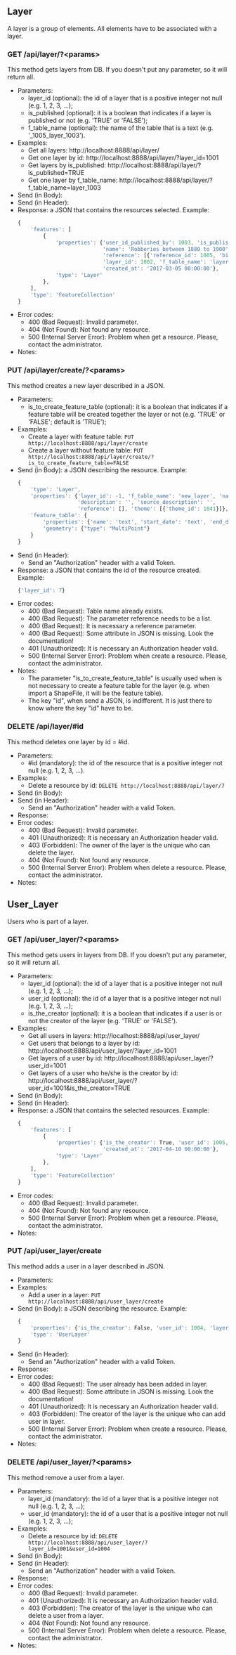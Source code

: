 ## Layer

A layer is a group of elements. All elements have to be associated with a layer.


### GET /api/layer/?\<params>

This method gets layers from DB. If you doesn't put any parameter, so it will return all.
- Parameters:
    - layer_id (optional): the id of a layer that is a positive integer not null (e.g. 1, 2, 3, ...);
    - is_published (optional): it is a boolean that indicates if a layer is published or not (e.g. 'TRUE' or 'FALSE');
    - f_table_name (optional): the name of the table that is a text (e.g. '_1005_layer_1003').
- Examples:
     - Get all layers: http://localhost:8888/api/layer/
     - Get one layer by id: http://localhost:8888/api/layer/?layer_id=1001
     - Get layers by is_published: http://localhost:8888/api/layer/?is_published=TRUE
     - Get one layer by f_table_name: http://localhost:8888/api/layer/?f_table_name=layer_1003
- Send (in Body):
- Send (in Header):
- Response: a JSON that contains the resources selected. Example:
    ```javascript
    {
        'features': [
            {
                'properties': {'user_id_published_by': 1003, 'is_published': True, 'description': '',
                               'name': 'Robberies between 1880 to 1900',
                               'reference': [{'reference_id': 1005, 'bibtex': '@Misc{marco2017articleB,\nauthor = {Marco},\ntitle = {ArticleB},\nhowpublished = {\\url{http://www.link_to_document.org/}},\nnote = {Accessed on 02/02/2017},\nyear={2017}\n}'}],
                               'layer_id': 1002, 'f_table_name': 'layer_1002', 'source_description': '',
                               'created_at': '2017-03-05 00:00:00'},
                'type': 'Layer'
            },
        ],
        'type': 'FeatureCollection'
    }
    ```
- Error codes:
    - 400 (Bad Request): Invalid parameter.
    - 404 (Not Found): Not found any resource.
    - 500 (Internal Server Error): Problem when get a resource. Please, contact the administrator.
- Notes:


### PUT /api/layer/create/?\<params>

This method creates a new layer described in a JSON.
- Parameters:
    - is_to_create_feature_table (optional): it is a boolean that indicates if a feature table will be created together the layer or not (e.g. 'TRUE' or 'FALSE'; default is 'TRUE');
- Examples:
    - Create a layer with feature table: ```PUT http://localhost:8888/api/layer/create```
    - Create a layer without feature table: ```PUT http://localhost:8888/api/layer/create/?is_to_create_feature_table=FALSE```
- Send (in Body): a JSON describing the resource. Example:
    ```javascript
    {
        'type': 'Layer',
        'properties': {'layer_id': -1, 'f_table_name': 'new_layer', 'name': 'Addresses in 1930',
                       'description': '', 'source_description': '',
                       'reference': [], 'theme': [{'theme_id': 1041}]},
        'feature_table': {
            'properties': {'name': 'text', 'start_date': 'text', 'end_date': 'text'},
            'geometry': {"type": "MultiPoint"}
        }
    }
    ```
- Send (in Header):
    - Send an "Authorization" header with a valid Token.
- Response: a JSON that contains the id of the resource created. Example:
    ```javascript
    {'layer_id': 7}
    ```
- Error codes:
    - 400 (Bad Request): Table name already exists.
    - 400 (Bad Request): The parameter reference needs to be a list.
    - 400 (Bad Request): It is necessary a reference parameter.
    - 400 (Bad Request): Some attribute in JSON is missing. Look the documentation!
    - 401 (Unauthorized): It is necessary an Authorization header valid.
    - 500 (Internal Server Error): Problem when create a resource. Please, contact the administrator.
- Notes:
    - The parameter "is_to_create_feature_table" is usually used when is not necessary to create a feature table for the layer (e.g. when import a ShapeFile, it will be the feature table).
    - The key "id", when send a JSON, is indifferent. It is just there to know where the key "id" have to be.


<!-- - PUT /api/layer/update -->


### DELETE /api/layer/#id

This method deletes one layer by id = #id.
- Parameters:
    - #id (mandatory): the id of the resource that is a positive integer not null (e.g. 1, 2, 3, ...).
- Examples:
     - Delete a resource by id: ```DELETE http://localhost:8888/api/layer/7```
- Send (in Body):
- Send (in Header):
    - Send an "Authorization" header with a valid Token.
- Response:
- Error codes:
    - 400 (Bad Request): Invalid parameter.
    - 401 (Unauthorized): It is necessary an Authorization header valid.
    - 403 (Forbidden): The owner of the layer is the unique who can delete the layer.
    - 404 (Not Found): Not found any resource.
    - 500 (Internal Server Error): Problem when delete a resource. Please, contact the administrator.
- Notes:


## User_Layer

Users who is part of a layer.


### GET /api/user_layer/?\<params>

This method gets users in layers from DB. If you doesn't put any parameter, so it will return all.
- Parameters:
    - layer_id (optional): the id of a layer that is a positive integer not null (e.g. 1, 2, 3, ...);
    - user_id (optional): the id of a layer that is a positive integer not null (e.g. 1, 2, 3, ...);
    - is_the_creator (optional): it is a boolean that indicates if a user is or not the creator of the layer (e.g. 'TRUE' or 'FALSE').
- Examples:
     - Get all users in layers: http://localhost:8888/api/user_layer/
     - Get users that belongs to a layer by id: http://localhost:8888/api/user_layer/?layer_id=1001
     - Get layers of a user by id: http://localhost:8888/api/user_layer/?user_id=1001
     - Get layers of a user who he/she is the creator by id: http://localhost:8888/api/user_layer/?user_id=1001&is_the_creator=TRUE
- Send (in Body):
- Send (in Header):
- Response: a JSON that contains the selected resources. Example:
    ```javascript
    {
        'features': [
            {
                'properties': {'is_the_creator': True, 'user_id': 1005, 'layer_id': 1003,
                               'created_at': '2017-04-10 00:00:00'},
                'type': 'Layer'
            },
        ],
        'type': 'FeatureCollection'
    }
    ```
- Error codes:
    - 400 (Bad Request): Invalid parameter.
    - 404 (Not Found): Not found any resource.
    - 500 (Internal Server Error): Problem when get a resource. Please, contact the administrator.
- Notes:


### PUT /api/user_layer/create

This method adds a user in a layer described in JSON.
- Parameters:
- Examples:
    - Add a user in a layer: ```PUT http://localhost:8888/api/user_layer/create```
- Send (in Body): a JSON describing the resource. Example:
    ```javascript
    {
        'properties': {'is_the_creator': False, 'user_id': 1004, 'layer_id': 1003},
        'type': 'UserLayer'
    }
    ```
- Send (in Header):
    - Send an "Authorization" header with a valid Token.
- Response:
- Error codes:
    - 400 (Bad Request): The user already has been added in layer.
    - 400 (Bad Request): Some attribute in JSON is missing. Look the documentation!
    - 401 (Unauthorized): It is necessary an Authorization header valid.
    - 403 (Forbidden): The creator of the layer is the unique who can add user in layer.
    - 500 (Internal Server Error): Problem when create a resource. Please, contact the administrator.
- Notes:


<!-- - PUT /api/layer/update -->


### DELETE /api/user_layer/?\<params>

This method remove a user from a layer.
- Parameters:
    - layer_id (mandatory): the id of a layer that is a positive integer not null (e.g. 1, 2, 3, ...);
    - user_id (mandatory): the id of a user that is a positive integer not null (e.g. 1, 2, 3, ...);
- Examples:
     - Delete a resource by id: ```DELETE http://localhost:8888/api/user_layer/?layer_id=1001&user_id=1004```
- Send (in Body):
- Send (in Header):
    - Send an "Authorization" header with a valid Token.
- Response:
- Error codes:
    - 400 (Bad Request): Invalid parameter.
    - 401 (Unauthorized): It is necessary an Authorization header valid.
    - 403 (Forbidden): The creator of the layer is the unique who can delete a user from a layer.
    - 404 (Not Found): Not found any resource.
    - 500 (Internal Server Error): Problem when delete a resource. Please, contact the administrator.
- Notes: